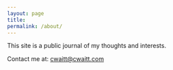 ```yaml
---
layout: page
title: 
permalink: /about/
---
```


This site is a public journal of my thoughts and interests.

Contact me at:
[cwaitt@cwaitt.com](mailto:cwaitt@cwaitt.com)
